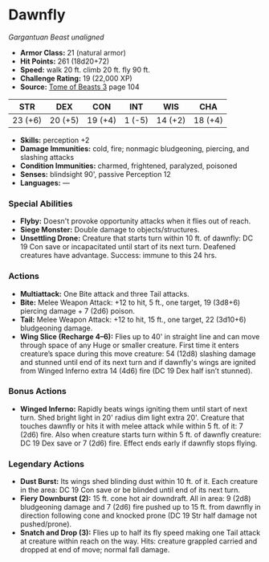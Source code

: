 # Dawnfly

*Gargantuan* *Beast* *unaligned*

- **Armor Class:** 21 (natural armor)
- **Hit Points:** 261 (18d20+72)
- **Speed:** walk 20 ft. climb 20 ft. fly 90 ft.
- **Challenge Rating:** 19 (22,000 XP)
- **Source:** [Tome of Beasts 3](https://koboldpress.com/kpstore/product/tome-of-beasts-3-for-5th-edition/) page 104

| STR | DEX | CON | INT | WIS | CHA |
| --- | --- | --- | --- | --- | --- |
| 23 (+6) | 20 (+5) | 19 (+4) | 1 (-5) | 14 (+2) | 18 (+4) |

- **Skills:** perception +2
- **Damage Immunities:** cold, fire; nonmagic bludgeoning, piercing, and slashing attacks
- **Condition Immunities:** charmed, frightened, paralyzed, poisoned
- **Senses:** blindsight 90', passive Perception 12
- **Languages:** —

### Special Abilities

- **Flyby:** Doesn't provoke opportunity attacks when it flies out of reach.
- **Siege Monster:** Double damage to objects/structures.
- **Unsettling Drone:** Creature that starts turn within 10 ft. of dawnfly: DC 19 Con save or incapacitated until start of its next turn. Deafened creatures have advantage. Success: immune to this 24 hrs.

### Actions

- **Multiattack:** One Bite attack and three Tail attacks.
- **Bite:** Melee Weapon Attack: +12 to hit, 5 ft., one target, 19 (3d8+6) piercing damage + 7 (2d6) poison.
- **Tail:** Melee Weapon Attack: +12 to hit, 15 ft., one target, 22 (3d10+6) bludgeoning damage.
- **Wing Slice (Recharge 4–6):** Flies up to 40' in straight line and can move through space of any Huge or smaller creature. First time it enters creature’s space during this move creature: 54 (12d8) slashing damage and stunned until end of its next turn and if dawnfly's wings are ignited from Winged Inferno extra 14 (4d6) fire (DC 19 Dex half isn’t stunned).

### Bonus Actions

- **Winged Inferno:** Rapidly beats wings igniting them until start of next turn. Shed bright light in 20' radius dim light extra 20'. Creature that touches dawnfly or hits it with melee attack while within 5 ft. of it: 7 (2d6) fire. Also when creature starts turn within 5 ft. of dawnfly creature: DC 19 Dex save or 7 (2d6) fire. Effect ends early if dawnfly stops flying.



### Legendary Actions

- **Dust Burst:** Its wings shed blinding dust within 10 ft. of it. Each creature in the area: DC 19 Con save or be blinded until end of its next turn.
- **Fiery Downburst (2):** 15 ft. cone hot air downdraft. All in area: 9 (2d8) bludgeoning damage and 7 (2d6) fire pushed up to 15 ft. from dawnfly in direction following cone and knocked prone (DC 19 Str half damage not pushed/prone). 
- **Snatch and Drop (3):** Flies up to half its fly speed making one Tail attack at creature within reach on the way. Hits: creature grappled carried and dropped at end of move; normal fall damage.
